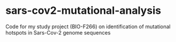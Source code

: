 # sars-cov2-mutational-analysis
Code for my study project (BIO-F266) on identification of mutational hotspots in Sars-Cov-2 genome sequences
